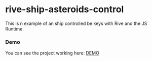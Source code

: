 # rive-ship-asteroids-control
This is n example of an ship controlled be keys with Rive and the JS Runtime.

### Demo
You can see the project working here: [DEMO](https://pedroalpera.github.io/rive-ship-asteroids-control/)  
